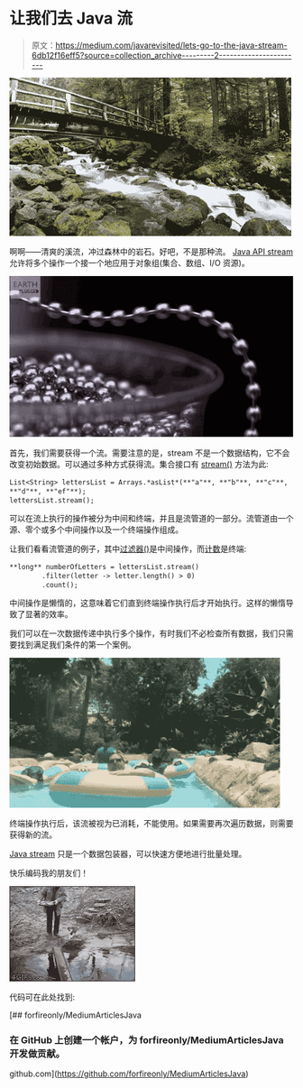 # 让我们去 Java 流

> 原文：<https://medium.com/javarevisited/lets-go-to-the-java-stream-6db12f16eff5?source=collection_archive---------2----------------------->

![](img/8df715240621bafe33d550a6fcc57139.png)

啊啊——清爽的溪流，冲过森林中的岩石。好吧，不是那种流。 [Java API stream](/javarevisited/7-best-java-collections-and-stream-api-courses-for-beginners-in-2020-3ad18d52c38) 允许将多个操作一个接一个地应用于对象组(集合、数组、I/O 资源)。

![](img/dd26572cc355fbdb35938aff6561388d.png)

首先，我们需要获得一个流。需要注意的是，stream 不是一个数据结构，它不会改变初始数据。可以通过多种方式获得流。集合接口有 [stream()](https://javarevisited.blogspot.com/2021/05/java-8-stream-lambda-expression-d.html) 方法为此:

```
List<String> lettersList = Arrays.*asList*(**"a"**, **"b"**, **"c"**, **"d"**, **"ef"**);
lettersList.stream();
```

可以在流上执行的操作被分为中间和终端，并且是流管道的一部分。流管道由一个源、零个或多个中间操作以及一个终端操作组成。

让我们看看流管道的例子，其中[过滤器()](https://www.java67.com/2018/03/java-8-stream-find-first-and-filter-example.html)是中间操作，而[计数](https://www.java67.com/2014/04/java-8-stream-examples-and-tutorial.html)是终端:

```
**long** numberOfLetters = lettersList.stream()
        .filter(letter -> letter.length() > 0)
        .count();
```

中间操作是懒惰的，这意味着它们直到终端操作执行后才开始执行。这样的懒惰导致了显著的效率。

我们可以在一次数据传递中执行多个操作，有时我们不必检查所有数据，我们只需要找到满足我们条件的第一个案例。

![](img/bbb77a41df28e0e50cdb0ad12c4d6ff6.png)

终端操作执行后，该流被视为已消耗，不能使用。如果需要再次遍历数据，则需要获得新的流。

[Java stream](https://www.java67.com/2020/03/how-to-write-clean-code-using-java-8.html) 只是一个数据包装器，可以快速方便地进行批量处理。

快乐编码我的朋友们！

![](img/fc38148734d6e0f378b1336f509ec577.png)

代码可在此处找到:

[](https://github.com/forfireonly/MediumArticlesJava) [## forfireonly/MediumArticlesJava

### 在 GitHub 上创建一个帐户，为 forfireonly/MediumArticlesJava 开发做贡献。

github.com](https://github.com/forfireonly/MediumArticlesJava)